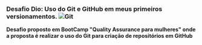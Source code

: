 ### Desafio Dio: Uso do Git e GitHub em meus primeiros versionamentos. ![Git](<link rel="stylesheet" href="https://cdn.jsdelivr.net/gh/devicons/devicon@v2.15.1/devicon.min.css">)
**Desafio proposto em BootCamp "Quality Assurance para mulheres" onde a proposta é realizar o uso do Git para criação de repositórios em GitHub**
